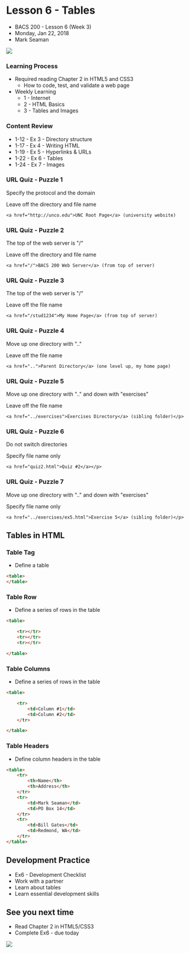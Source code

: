 # Lesson 6 - Tables
* BACS 200 - Lesson 6 (Week 3)
* Monday, Jan 22, 2018
* Mark Seaman 

![](img/Bear_Logo.png)
         
### Learning Process
* Required reading Chapter 2 in HTML5 and CSS3
    * How to code, test, and validate a web page
* Weekly Learning
    * 1 - Internet
    * 2 - HTML Basics
    * 3 - Tables and Images

### Content Review
* 1-12 - Ex 3 - Directory structure
* 1-17 - Ex 4 - Writing HTML
* 1-19 - Ex 5 - Hyperlinks & URLs
* 1-22 - Ex 6 - Tables
* 1-24 - Ex 7 - Images

### URL Quiz - Puzzle 1
Specify the protocol and the domain

Leave off the directory and file name

    <a href="http://unco.edu">UNC Root Page</a> (university website)

### URL Quiz - Puzzle 2
The top of the web server is "/"

Leave off the directory and file name

    <a href="/">BACS 200 Web Server</a> (from top of server)

### URL Quiz - Puzzle 3
The top of the web server is "/"

Leave off the file name

    <a href="/stud1234">My Home Page</a> (from top of server)

### URL Quiz - Puzzle 4
Move up one directory with ".."

Leave off the file name

    <a href="..">Parent Directory</a> (one level up, my home page)

### URL Quiz - Puzzle 5
Move up one directory with ".." and down with "exercises"

Leave off the file name

    <a href="../exercises">Exercises Directory</a> (sibling folder)</p>

### URL Quiz - Puzzle 6
Do not switch directories

Specify file name only

    <a href="quiz2.html">Quiz #2</a></p>

### URL Quiz - Puzzle 7
Move up one directory with ".." and down with "exercises"

Specify file name only

    <a href="../exercises/ex5.html">Exercise 5</a> (sibling folder)</p>



## Tables in HTML

### Table Tag
* Define a table
```html
<table>
</table>
```

### Table Row
* Define a series of rows in the table

```html
<table>

    <tr></tr>
    <tr></tr>
    <tr></tr>

</table>
```


### Table Columns
* Define a series of rows in the table

```html
<table>

    <tr>
        <td>Column #1</td>
        <td>Column #2</td>
    </tr>

</table>
```

### Table Headers
* Define column headers in the table

```html
<table>
    <tr>
        <th>Name</th>
        <th>Address</th>
    </tr>
    <tr>
        <td>Mark Seaman</td>
        <td>PO Box 14</td>
    </tr>
    <tr>
        <td>Bill Gates</td>
        <td>Redmond, WA</td>
    </tr>
</table>
```


## Development Practice
* Ex6 - Development Checklist
* Work with a partner
* Learn about tables
* Learn essential development skills


## See you next time
* Read Chapter 2 in HTML5/CSS3
* Complete Ex6 - due today

![](img/MCB.png)

